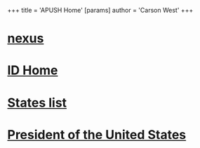+++
 title = 'APUSH Home'
[params]
	author = 'Carson West'
+++
# [nexus](./../nexus/)

# [ID Home](./../id-home/)

# [States list](./../states-list/)

# [President of the United States](./../president-of-the-united-states/)
